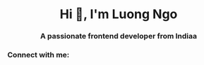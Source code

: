 <h1 align="center">Hi 👋, I'm Luong Ngo</h1>
<h3 align="center">A passionate frontend developer from Indiaa</h3>

<h3 align="left">Connect with me:</h3>
<p align="left">
</p>
